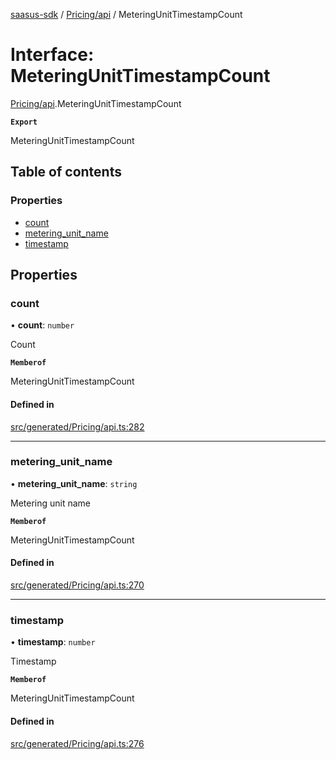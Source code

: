 [saasus-sdk](../README.md) / [Pricing/api](../modules/Pricing_api.md) / MeteringUnitTimestampCount

# Interface: MeteringUnitTimestampCount

[Pricing/api](../modules/Pricing_api.md).MeteringUnitTimestampCount

**`Export`**

MeteringUnitTimestampCount

## Table of contents

### Properties

- [count](Pricing_api.MeteringUnitTimestampCount.md#count)
- [metering\_unit\_name](Pricing_api.MeteringUnitTimestampCount.md#metering_unit_name)
- [timestamp](Pricing_api.MeteringUnitTimestampCount.md#timestamp)

## Properties

### count

• **count**: `number`

Count

**`Memberof`**

MeteringUnitTimestampCount

#### Defined in

[src/generated/Pricing/api.ts:282](https://github.com/saasus-platform/saasus-sdk-javascript/blob/997c544/src/generated/Pricing/api.ts#L282)

___

### metering\_unit\_name

• **metering\_unit\_name**: `string`

Metering unit name

**`Memberof`**

MeteringUnitTimestampCount

#### Defined in

[src/generated/Pricing/api.ts:270](https://github.com/saasus-platform/saasus-sdk-javascript/blob/997c544/src/generated/Pricing/api.ts#L270)

___

### timestamp

• **timestamp**: `number`

Timestamp

**`Memberof`**

MeteringUnitTimestampCount

#### Defined in

[src/generated/Pricing/api.ts:276](https://github.com/saasus-platform/saasus-sdk-javascript/blob/997c544/src/generated/Pricing/api.ts#L276)
